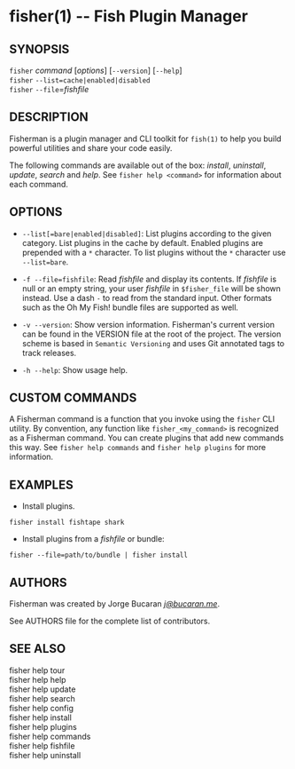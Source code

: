 fisher(1) -- Fish Plugin Manager
================================

## SYNOPSIS

`fisher` *command* [*options*] [`--version`] [`--help`]<br>
`fisher` `--list=cache|enabled|disabled`<br>
`fisher` `--file`=*fishfile*<br>

## DESCRIPTION

Fisherman is a plugin manager and CLI toolkit for `fish(1)` to help you build powerful utilities and share your code easily.

The following commands are available out of the box: *install*, *uninstall*, *update*, *search* and *help*. See `fisher help <command>` for information about each command.

## OPTIONS

*  `--list[=bare|enabled|disabled]`:
    List plugins according to the given category. List plugins in the cache by default. Enabled plugins are prepended with a `*` character. To list plugins without the `*` character use `--list=bare`.

* `-f --file=fishfile`:
    Read *fishfile* and display its contents. If *fishfile* is null or an empty string, your user *fishfile* in `$fisher_file` will be shown instead. Use a dash `-` to read from the standard input. Other formats such as the Oh My Fish! bundle files are supported as well.

* `-v --version`:
    Show version information. Fisherman's current version can be found in the VERSION file at the root of the project. The version scheme is based in `Semantic Versioning` and uses Git annotated tags to track releases.

* `-h --help`:
    Show usage help.

## CUSTOM COMMANDS

A Fisherman command is a function that you invoke using the `fisher` CLI utility. By convention, any function like `fisher_<my_command>` is recognized as a Fisherman command. You can create plugins that add new commands this way. See `fisher help commands` and `fisher help plugins` for more information.

## EXAMPLES

* Install plugins.

```
fisher install fishtape shark
```

* Install plugins from a *fishfile* or bundle:

```
fisher --file=path/to/bundle | fisher install
```

## AUTHORS

Fisherman was created by Jorge Bucaran *j@bucaran.me*.

See AUTHORS file for the complete list of contributors.

## SEE ALSO

fisher help tour<br>
fisher help help<br>
fisher help update<br>
fisher help search<br>
fisher help config<br>
fisher help install<br>
fisher help plugins<br>
fisher help commands<br>
fisher help fishfile<br>
fisher help uninstall<br>
